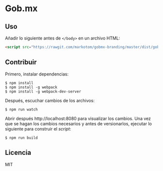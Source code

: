 Gob.mx
======

## Uso

Añadir lo siguiente antes de `</body>` en un archivo HTML:


```html
<script src="https://rawgit.com/markotom/gobmx-branding/master/dist/gobmx.min.js"></script>
```

## Contribuir

Primero, instalar dependencias:

```
$ npm install
$ npm install -g webpack
$ npm install -g webpack-dev-server
```

Después, escuchar cambios de los archivos:

```
$ npm run watch
```

Abrir después http://localhost:8080 para visualizar los cambios. Una vez que se hagan los cambios necesarios y antes de versionarlos, ejecutar lo siguiente para construir el *script*:

```
$ npm run build
```

## Licencia

MIT
